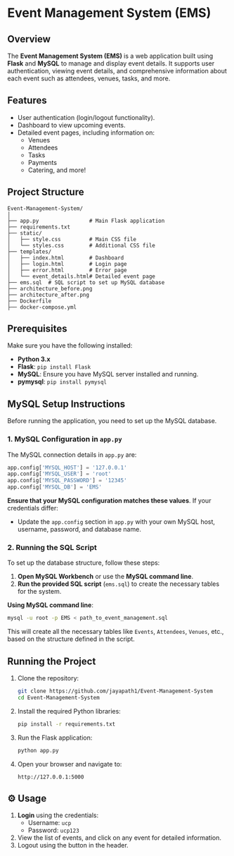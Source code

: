 # Event Management System (EMS) 

## Overview
The **Event Management System (EMS)** is a web application built using **Flask** and **MySQL** to manage and display event details. It supports user authentication, viewing event details, and comprehensive information about each event such as attendees, venues, tasks, and more.

## Features
- User authentication (login/logout functionality).
- Dashboard to view upcoming events.
- Detailed event pages, including information on:
  - Venues
  - Attendees
  - Tasks
  - Payments
  - Catering, and more!

## Project Structure
```
Event-Management-System/
│
├── app.py                # Main Flask application
├── requirements.txt
├── static/
│   ├── style.css         # Main CSS file
│   └── styles.css        # Additional CSS file
├── templates/
│   ├── index.html        # Dashboard
│   ├── login.html        # Login page
│   ├── error.html        # Error page
│   └── event_details.html# Detailed event page
├── ems.sql  # SQL script to set up MySQL database
├── architecture_before.png
├── architecture_after.png
├── Dockerfile
├── docker-compose.yml
```

## Prerequisites
Make sure you have the following installed:
- **Python 3.x**
- **Flask**: `pip install Flask`
- **MySQL**: Ensure you have MySQL server installed and running.
- **pymysql**: `pip install pymysql`

## MySQL Setup Instructions

Before running the application, you need to set up the MySQL database.

### 1. MySQL Configuration in `app.py`

The MySQL connection details in `app.py` are:
```python
app.config['MYSQL_HOST'] = '127.0.0.1'
app.config['MYSQL_USER'] = 'root'
app.config['MYSQL_PASSWORD'] = '12345'
app.config['MYSQL_DB'] = 'EMS'
```
**Ensure that your MySQL configuration matches these values**. If your credentials differ:
- Update the `app.config` section in `app.py` with your own MySQL host, username, password, and database name.

### 2. Running the SQL Script

To set up the database structure, follow these steps:
1. **Open MySQL Workbench** or use the **MySQL command line**.
2. **Run the provided SQL script** (`ems.sql`) to create the necessary tables for the system.

**Using MySQL command line**:
```bash
mysql -u root -p EMS < path_to_event_management.sql
```
This will create all the necessary tables like `Events`, `Attendees`, `Venues`, etc., based on the structure defined in the script.

## Running the Project
1. Clone the repository:
   ```bash
   git clone https://github.com/jayapath1/Event-Management-System
   cd Event-Management-System
   ```
2. Install the required Python libraries:
   ```bash
   pip install -r requirements.txt
   ```
3. Run the Flask application:
   ```bash
   python app.py
   ```
4. Open your browser and navigate to:
   ```
   http://127.0.0.1:5000
   ```

## ⚙️ Usage
1. **Login** using the credentials:
   - Username: `ucp`
   - Password: `ucp123`
2. View the list of events, and click on any event for detailed information.
3. Logout using the button in the header.

